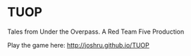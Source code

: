 # TUOP
Tales from Under the Overpass. A Red Team Five Production

Play the game here: http://joshru.github.io/TUOP
